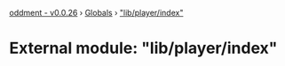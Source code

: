 [oddment - v0.0.26](../README.md) › [Globals](../globals.md) › ["lib/player/index"](_lib_player_index_.md)

# External module: "lib/player/index"


